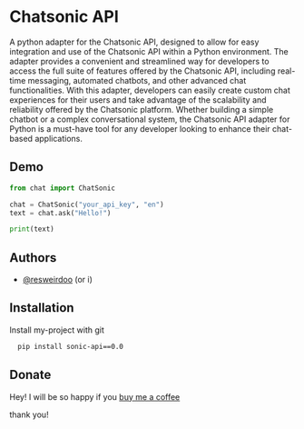 
# Chatsonic API

A python adapter for the Chatsonic API, designed to allow for easy integration and use of the Chatsonic API within a Python environment. 
The adapter provides a convenient and streamlined way for developers to access the full suite of features offered by the Chatsonic API, including real-time messaging, automated chatbots, and other advanced chat functionalities. 
With this adapter, developers can easily create custom chat experiences for their users and take advantage of the scalability and reliability offered by the Chatsonic platform. Whether building a simple chatbot or a complex conversational system, the Chatsonic API adapter for Python is a must-have tool for any developer looking to enhance their chat-based applications.


## Demo

```python 
from chat import ChatSonic

chat = ChatSonic("your_api_key", "en")
text = chat.ask("Hello!")

print(text)
```


## Authors

- [@resweirdoo](https://www.github.com/resweirdoo) (or i)


## Installation

Install my-project with git

```bash
  pip install sonic-api==0.0
```
    
## Donate

Hey! I will be so happy if you [buy me a coffee](https://boosty.to/resweirdoo)

thank you!